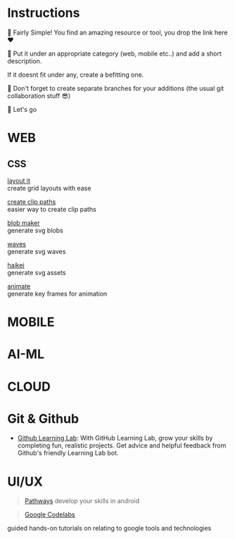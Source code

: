 # Instructions

📍 Fairly Simple! You find an amazing resource or tool, you drop the link here ❤️

📍 Put it under an appropriate category (web, mobile etc..) and add a short description.

If it doesnt fit under any, create a befitting one.

📍 Don't forget to create separate branches for your additions (the usual git collaboration stuff 😎)

📍 Let's go

# WEB
 ## CSS
 [layout it](https://grid.layoutit.com/)  
 create grid layouts with ease

 [create clip paths](https://bennettfeely.com/clippy/)  
 easier way to create clip paths

 [blob maker](https://www.blobmaker.app/)  
 generate svg blobs

 [waves](https://getwaves.io/)  
 generate svg waves

 [haikei](https://haikei.app/)  
 generate svg assets

 [animate](https://keyframes.app/animate)  
 generate key frames for animation

# MOBILE

# AI-ML

# CLOUD

# Git & Github
* [Github Learning Lab](https://lab.github.com/): With GitHub Learning Lab, grow your skills by completing fun, realistic projects. Get advice and helpful feedback from Github's friendly Learning Lab bot.

# UI/UX

> [Pathways](https://developers.google.com/learn/pathways)
> develop your skills in android

> [Google Codelabs](https://codelabs.developers.google.com/)

guided hands-on tutorials on relating to google tools and technologies
